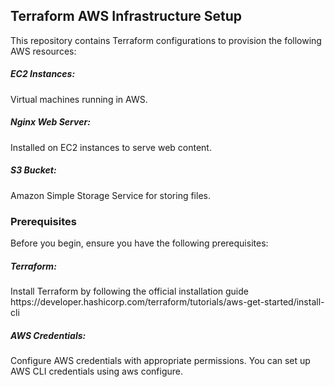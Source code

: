 <h2> Terraform AWS Infrastructure Setup </h2>
This repository contains Terraform configurations to provision the following AWS resources:


<h5>EC2 Instances:</h5> Virtual machines running in AWS. 
<h5>Nginx Web Server:</h5> Installed on EC2 instances to serve web content. 
<h5>S3 Bucket: </h5>Amazon Simple Storage Service for storing files.

<h3>Prerequisites</h3>

Before you begin, ensure you have the following prerequisites:

<h5>Terraform:</h5> Install Terraform by following the official installation guide
https://developer.hashicorp.com/terraform/tutorials/aws-get-started/install-cli
<h5>AWS Credentials:</h5> Configure AWS credentials with appropriate permissions. You can set up AWS CLI credentials using aws configure.


